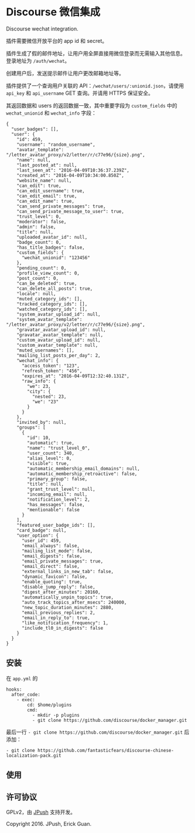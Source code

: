 Discourse 微信集成
===================

Discourse wechat integration.

插件需要微信开放平台的 app id 和 secret。

插件生成了假的邮件地址，让用户用全屏直接用微信登录而无需输入其他信息。
登录地址为 `/auth/wechat`。

创建用户后，发送提示邮件让用户更改邮箱地址等。

插件提供了一个查询用户关联的 API：`/wechat/users/:unionid.json`，请使用 `api_key` 和 `api_username` GET 查询。并请用 HTTPS 保证安全。

其返回数据和 users 的返回数据一致，其中重要字段为 `custom_fields` 中的 `wechat_unionid` 和 `wechat_info` 字段：

    {
      "user_badges": [],
      "user": {
        "id": 459,
        "username": "random_username",
        "avatar_template": "/letter_avatar_proxy/v2/letter/r/c77e96/{size}.png",
        "name": null,
        "last_posted_at": null,
        "last_seen_at": "2016-04-09T10:36:37.239Z",
        "created_at": "2016-04-09T10:34:00.850Z",
        "website_name": null,
        "can_edit": true,
        "can_edit_username": true,
        "can_edit_email": true,
        "can_edit_name": true,
        "can_send_private_messages": true,
        "can_send_private_message_to_user": true,
        "trust_level": 0,
        "moderator": false,
        "admin": false,
        "title": null,
        "uploaded_avatar_id": null,
        "badge_count": 0,
        "has_title_badges": false,
        "custom_fields": {
          "wechat_unionid": "123456"
        },
        "pending_count": 0,
        "profile_view_count": 0,
        "post_count": 0,
        "can_be_deleted": true,
        "can_delete_all_posts": true,
        "locale": null,
        "muted_category_ids": [],
        "tracked_category_ids": [],
        "watched_category_ids": [],
        "system_avatar_upload_id": null,
        "system_avatar_template": "/letter_avatar_proxy/v2/letter/r/c77e96/{size}.png",
        "gravatar_avatar_upload_id": null,
        "gravatar_avatar_template": null,
        "custom_avatar_upload_id": null,
        "custom_avatar_template": null,
        "muted_usernames": [],
        "mailing_list_posts_per_day": 2,
        "wechat_info": {
          "access_token": "123",
          "refresh_token": "456",
          "expires_at": "2016-04-09T12:32:40.131Z",
          "raw_info": {
            "we": 23,
            "city": {
              "nested": 23,
              "we": "23"
            }
          }
        },
        "invited_by": null,
        "groups": [
          {
            "id": 10,
            "automatic": true,
            "name": "trust_level_0",
            "user_count": 340,
            "alias_level": 0,
            "visible": true,
            "automatic_membership_email_domains": null,
            "automatic_membership_retroactive": false,
            "primary_group": false,
            "title": null,
            "grant_trust_level": null,
            "incoming_email": null,
            "notification_level": 2,
            "has_messages": false,
            "mentionable": false
          }
        ],
        "featured_user_badge_ids": [],
        "card_badge": null,
        "user_option": {
          "user_id": 459,
          "email_always": false,
          "mailing_list_mode": false,
          "email_digests": false,
          "email_private_messages": true,
          "email_direct": false,
          "external_links_in_new_tab": false,
          "dynamic_favicon": false,
          "enable_quoting": true,
          "disable_jump_reply": false,
          "digest_after_minutes": 20160,
          "automatically_unpin_topics": true,
          "auto_track_topics_after_msecs": 240000,
          "new_topic_duration_minutes": 2880,
          "email_previous_replies": 2,
          "email_in_reply_to": true,
          "like_notification_frequency": 1,
          "include_tl0_in_digests": false
        }
      }
    }


## 安装

在 `app.yml` 的

    hooks:
      after_code:
        - exec:
            cd: $home/plugins
            cmd:
              - mkdir -p plugins
              - git clone https://github.com/discourse/docker_manager.git

最后一行 `- git clone https://github.com/discourse/docker_manager.git` 后添加：

    - git clone https://github.com/fantasticfears/discourse-chinese-localization-pack.git

## 使用


## 许可协议

GPLv2，由 [JPush][jpush] 支持开发。

Copyright 2016. JPush, Erick Guan.

[jpush]: community.jpush.cn
